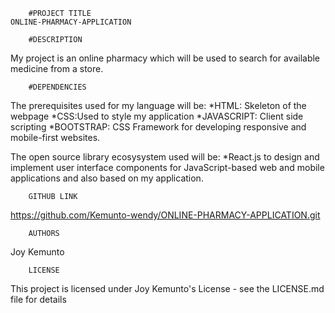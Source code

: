        #PROJECT TITLE
    ONLINE-PHARMACY-APPLICATION

        #DESCRIPTION
My project is an online pharmacy which will be used to search for available medicine from a store. 

        #DEPENDENCIES
The prerequisites used for my language will be:
    *HTML: Skeleton of the webpage
    *CSS:Used to style my application
    *JAVASCRIPT: Client side scripting
    *BOOTSTRAP: CSS Framework for developing responsive and mobile-first websites. 

The open source library ecosysystem used will be:
    *React.js to design and implement user interface components for JavaScript-based web and mobile applications and also based on my application.

        GITHUB LINK
https://github.com/Kemunto-wendy/ONLINE-PHARMACY-APPLICATION.git

        AUTHORS
Joy Kemunto

        LICENSE
This project is licensed under Joy Kemunto's License - see the LICENSE.md file for details

        